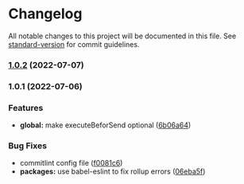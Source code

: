 # Changelog

All notable changes to this project will be documented in this file. See [standard-version](https://github.com/conventional-changelog/standard-version) for commit guidelines.

### [1.0.2](https://github.com/luispmoraisc/intercept-requests-js/compare/v1.0.1...v1.0.2) (2022-07-07)

### 1.0.1 (2022-07-06)


### Features

* **global:** make executeBeforSend optional ([6b06a64](https://github.com/luispmoraisc/intercept_requests_js/commit/6b06a64d938657222392df9d2f58a4b4d626dd87))


### Bug Fixes

* commitlint config file ([f0081c6](https://github.com/luispmoraisc/intercept_requests_js/commit/f0081c6c80ba2ea6b5483a597143d734f76966d2))
* **packages:** use babel-eslint to fix rollup errors ([06eba5f](https://github.com/luispmoraisc/intercept_requests_js/commit/06eba5f5e64c45a8fe3a2f1f14a5671a3042fcc8))
